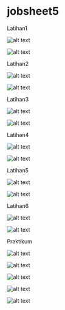 # jobsheet5

Latihan1

![alt text](https://github.com/anisanisah05/jbshee5/blob/master/1.PNG)

![alt text](https://github.com/anisanisah05/jbsheet5/blob/master/1a.PNG)

Latihan2

![alt text](https://github.com/anisanisah05/jbsheet5/blob/master/2.PNG)

![alt text](https://github.com/anisanisah05/jbsheet5/blob/master/2a.PNG)

Latihan3

![alt text](https://github.com/anisanisah05/jbsheet5/blob/master/3.PNG)

![alt text](https://github.com/anisanisah05/jbsheet5/blob/master/3a.PNG)

Latihan4

![alt text](https://github.com/anisanisah05/jbsheet5/blob/master/4.PNG)

![alt text](https://github.com/anisanisah05/jbsheet5/blob/master/4a.PNG)

Latihan5

![alt text](https://github.com/anisanisah05/jbsheet5/blob/master/5.PNG)

![alt text](https://github.com/anisanisah05/jbsheet5/blob/master/5b.PNG)

Latihan6

![alt text](https://github.com/anisanisah05/jbsheet5/blob/master/6.PNG)

![alt text](https://github.com/anisanisah05/jbsheet5/blob/master/6b.PNG)

Praktikum


![alt text](https://github.com/anisanisah05/jbsheet5/blob/master/p1.PNG)

![alt text](https://github.com/anisanisah05/jbsheet5/blob/master/p2.PNG)

![alt text](https://github.com/anisanisah05/jbsheet5/blob/master/p3.PNG)

![alt text](https://github.com/anisanisah05/jbsheet5/blob/master/p4.PNG)

![alt text](https://github.com/anisanisah05/jbsheet5/blob/master/p5.PNG)
